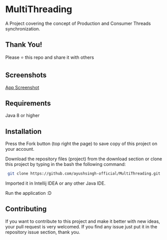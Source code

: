 
# MultiThreading

A Project covering the concept of Production and Consumer Threads synchronization.


## Thank You!

Please ⭐️ this repo and share it with others


## Screenshots

[App Screenshot](https://github.com/ayushsingh-official/MultiThreading/blob/main/ScreenShots/Project_Img.png)


## Requirements

Java 8 or higher
## Installation

Press the Fork button (top right the page) to save copy of this project on your account.

Download the repository files (project) from the download section or clone this project by typing in the bash the following command:


```bash
 git clone https://github.com/ayushsingh-official/MultiThreading.git
```

Imported it in Intellij IDEA or any other Java IDE.

Run the application :D
## Contributing 

If you want to contribute to this project and make it better with new ideas, your pull request is very welcomed. If you find any issue just put it in the repository issue section, thank you.
